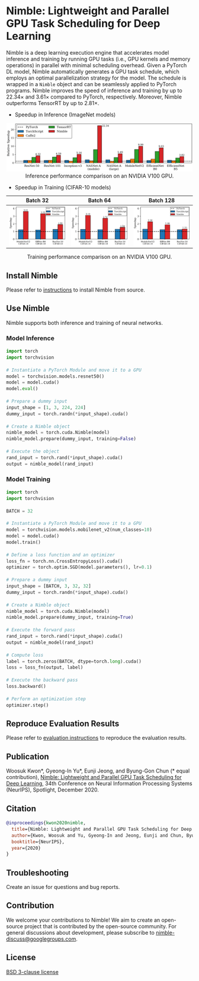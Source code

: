 # Nimble: Lightweight and Parallel GPU Task Scheduling for Deep Learning

Nimble is a deep learning execution engine that accelerates model inference and training by running GPU tasks (i.e., GPU kernels and memory operations) in parallel with minimal scheduling overhead.
Given a PyTorch DL model, Nimble automatically generates a GPU task schedule, which employs an optimal parallelization strategy for the model.
The schedule is wrapped in a `Nimble` object and can be seamlessly applied to PyTorch programs.
Nimble improves the speed of inference and training by up to 22.34× and 3.61× compared to PyTorch, respectively. Moreover, Nimble outperforms TensorRT by up to 2.81×.

* Speedup in Inference (ImageNet models)

<div align="center">
  <img src="https://github.com/snuspl/nimble/blob/main/figures/inference.png">
  <br/>
  Inference performance comparison on an NVIDIA V100 GPU.
</div>

* Speedup in Training (CIFAR-10 models)

| Batch 32 |  Batch 64 | Batch 128 |
|:---:|:---:|:---:|
| <img src="https://github.com/snuspl/nimble/blob/main/figures/batch_32.png"> | <img src="https://github.com/snuspl/nimble/blob/main/figures/batch_64.png"> | <img src="https://github.com/snuspl/nimble/blob/main/figures/batch_128.png"> |

<p align="middle">
  Training performance comparison on an NVIDIA V100 GPU.
</p>


## Install Nimble

Please refer to [instructions](NIMBLE_INSTALL.md) to install Nimble from source.

## Use Nimble

Nimble supports both inference and training of neural networks.

### Model Inference

```python
import torch
import torchvision

# Instantiate a PyTorch Module and move it to a GPU
model = torchvision.models.resnet50()
model = model.cuda()
model.eval()

# Prepare a dummy input
input_shape = [1, 3, 224, 224]
dummy_input = torch.randn(*input_shape).cuda()

# Create a Nimble object
nimble_model = torch.cuda.Nimble(model)
nimble_model.prepare(dummy_input, training=False)

# Execute the object
rand_input = torch.rand(*input_shape).cuda()
output = nimble_model(rand_input)
```

### Model Training

```python
import torch
import torchvision

BATCH = 32

# Instantiate a PyTorch Module and move it to a GPU
model = torchvision.models.mobilenet_v2(num_classes=10)
model = model.cuda()
model.train()

# Define a loss function and an optimizer
loss_fn = torch.nn.CrossEntropyLoss().cuda()
optimizer = torch.optim.SGD(model.parameters(), lr=0.1)

# Prepare a dummy input
input_shape = [BATCH, 3, 32, 32]
dummy_input = torch.randn(*input_shape).cuda()

# Create a Nimble object
nimble_model = torch.cuda.Nimble(model)
nimble_model.prepare(dummy_input, training=True)

# Execute the forward pass
rand_input = torch.rand(*input_shape).cuda()
output = nimble_model(rand_input)

# Compute loss
label = torch.zeros(BATCH, dtype=torch.long).cuda()
loss = loss_fn(output, label)

# Execute the backward pass
loss.backward()

# Perform an optimization step
optimizer.step()
```

## Reproduce Evaluation Results

Please refer to [evaluation instructions](NIMBLE_EVAL.md) to reproduce the evaluation results.

## Publication

Woosuk Kwon*, Gyeong-In Yu*, Eunji Jeong, and Byung-Gon Chun (* equal contribution), [Nimble: Lightweight and Parallel GPU Task Scheduling for Deep Learning](https://papers.nips.cc/paper/2020/file/5f0ad4db43d8723d18169b2e4817a160-Paper.pdf), 34th Conference on Neural Information Processing Systems (NeurIPS), Spotlight, December 2020.

## Citation

```bibtex
@inproceedings{kwon2020nimble,
  title={Nimble: Lightweight and Parallel GPU Task Scheduling for Deep Learning},
  author={Kwon, Woosuk and Yu, Gyeong-In and Jeong, Eunji and Chun, Byung-Gon},
  booktitle={NeurIPS},
  year={2020}
}
```

## Troubleshooting
Create an issue for questions and bug reports.

## Contribution
We welcome your contributions to Nimble! We aim to create an open-source project that is contributed by the open-source community. 
For general discussions about development, please subscribe to nimble-discuss@googlegroups.com. 

## License
[BSD 3-clause license](LICENSE)
